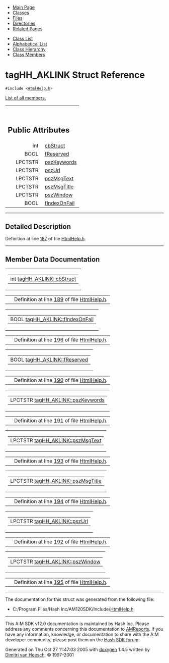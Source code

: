 <div class="tabs">

- [Main Page](index.md)
- <span id="current">[Classes](annotated.md)</span>
- [Files](files.md)
- [Directories](dirs.md)
- [Related Pages](pages.md)

</div>

<div class="tabs">

- [Class List](annotated.md)
- [Alphabetical List](classes.md)
- [Class Hierarchy](hierarchy.md)
- [Class Members](functions.md)

</div>

# tagHH_AKLINK Struct Reference

`#include <`<a href="HtmlHelp_8h-source.md" class="el"><code>HtmlHelp.h</code></a>`>`

[List of all members.](structtagHH__AKLINK-members.md)

<table data-border="0" data-cellpadding="0" data-cellspacing="0">
<colgroup>
<col style="width: 50%" />
<col style="width: 50%" />
</colgroup>
<tbody>
<tr>
<td></td>
<td></td>
</tr>
<tr>
<td colspan="2"><br />
&#10;<h2 id="public-attributes">Public Attributes</h2></td>
</tr>
<tr>
<td class="memItemLeft" style="text-align: right;" data-nowrap="" data-valign="top">int </td>
<td class="memItemRight" data-valign="bottom"><a href="structtagHH__AKLINK.md#64f7690baa7b6a065390f019141fab07" class="el">cbStruct</a></td>
</tr>
<tr>
<td class="memItemLeft" style="text-align: right;" data-nowrap="" data-valign="top">BOOL </td>
<td class="memItemRight" data-valign="bottom"><a href="structtagHH__AKLINK.md#3f60e1c0b9b60654d797281f74f42a97" class="el">fReserved</a></td>
</tr>
<tr>
<td class="memItemLeft" style="text-align: right;" data-nowrap="" data-valign="top">LPCTSTR </td>
<td class="memItemRight" data-valign="bottom"><a href="structtagHH__AKLINK.md#c53c55baa886f696a74b9a45edd37e61" class="el">pszKeywords</a></td>
</tr>
<tr>
<td class="memItemLeft" style="text-align: right;" data-nowrap="" data-valign="top">LPCTSTR </td>
<td class="memItemRight" data-valign="bottom"><a href="structtagHH__AKLINK.md#48cc550e37d7268f0c5c7e0efc2e6ce2" class="el">pszUrl</a></td>
</tr>
<tr>
<td class="memItemLeft" style="text-align: right;" data-nowrap="" data-valign="top">LPCTSTR </td>
<td class="memItemRight" data-valign="bottom"><a href="structtagHH__AKLINK.md#c3c539292bd21a93adff35720084e388" class="el">pszMsgText</a></td>
</tr>
<tr>
<td class="memItemLeft" style="text-align: right;" data-nowrap="" data-valign="top">LPCTSTR </td>
<td class="memItemRight" data-valign="bottom"><a href="structtagHH__AKLINK.md#07ae4dbf962eb11739f135ae0f05d510" class="el">pszMsgTitle</a></td>
</tr>
<tr>
<td class="memItemLeft" style="text-align: right;" data-nowrap="" data-valign="top">LPCTSTR </td>
<td class="memItemRight" data-valign="bottom"><a href="structtagHH__AKLINK.md#a55ae040797f47c9432c19dc2f601507" class="el">pszWindow</a></td>
</tr>
<tr>
<td class="memItemLeft" style="text-align: right;" data-nowrap="" data-valign="top">BOOL </td>
<td class="memItemRight" data-valign="bottom"><a href="structtagHH__AKLINK.md#551ef590279eab50179412c99bf6b7bd" class="el">fIndexOnFail</a></td>
</tr>
</tbody>
</table>

------------------------------------------------------------------------

<span id="_details"></span>

## Detailed Description

Definition at line <a href="HtmlHelp_8h-source.md#l00187" class="el">187</a> of file <a href="HtmlHelp_8h-source.md" class="el">HtmlHelp.h</a>.

------------------------------------------------------------------------

## Member Data Documentation

<span id="64f7690baa7b6a065390f019141fab07" class="anchor"></span>

<table class="mdTable" data-cellpadding="2" data-cellspacing="0">
<colgroup>
<col style="width: 100%" />
</colgroup>
<tbody>
<tr>
<td class="mdRow"><table data-cellpadding="0" data-cellspacing="0" data-border="0">
<tbody>
<tr>
<td class="md" data-nowrap="" data-valign="top">int <a href="structtagHH__AKLINK.md#64f7690baa7b6a065390f019141fab07" class="el">tagHH_AKLINK::cbStruct</a></td>
</tr>
</tbody>
</table></td>
</tr>
</tbody>
</table>

|  |  |
|----|----|
|   | Definition at line <a href="HtmlHelp_8h-source.md#l00189" class="el">189</a> of file <a href="HtmlHelp_8h-source.md" class="el">HtmlHelp.h</a>. |

<span id="551ef590279eab50179412c99bf6b7bd" class="anchor"></span>

<table class="mdTable" data-cellpadding="2" data-cellspacing="0">
<colgroup>
<col style="width: 100%" />
</colgroup>
<tbody>
<tr>
<td class="mdRow"><table data-cellpadding="0" data-cellspacing="0" data-border="0">
<tbody>
<tr>
<td class="md" data-nowrap="" data-valign="top">BOOL <a href="structtagHH__AKLINK.md#551ef590279eab50179412c99bf6b7bd" class="el">tagHH_AKLINK::fIndexOnFail</a></td>
</tr>
</tbody>
</table></td>
</tr>
</tbody>
</table>

|  |  |
|----|----|
|   | Definition at line <a href="HtmlHelp_8h-source.md#l00196" class="el">196</a> of file <a href="HtmlHelp_8h-source.md" class="el">HtmlHelp.h</a>. |

<span id="3f60e1c0b9b60654d797281f74f42a97" class="anchor"></span>

<table class="mdTable" data-cellpadding="2" data-cellspacing="0">
<colgroup>
<col style="width: 100%" />
</colgroup>
<tbody>
<tr>
<td class="mdRow"><table data-cellpadding="0" data-cellspacing="0" data-border="0">
<tbody>
<tr>
<td class="md" data-nowrap="" data-valign="top">BOOL <a href="structtagHH__AKLINK.md#3f60e1c0b9b60654d797281f74f42a97" class="el">tagHH_AKLINK::fReserved</a></td>
</tr>
</tbody>
</table></td>
</tr>
</tbody>
</table>

|  |  |
|----|----|
|   | Definition at line <a href="HtmlHelp_8h-source.md#l00190" class="el">190</a> of file <a href="HtmlHelp_8h-source.md" class="el">HtmlHelp.h</a>. |

<span id="c53c55baa886f696a74b9a45edd37e61" class="anchor"></span>

<table class="mdTable" data-cellpadding="2" data-cellspacing="0">
<colgroup>
<col style="width: 100%" />
</colgroup>
<tbody>
<tr>
<td class="mdRow"><table data-cellpadding="0" data-cellspacing="0" data-border="0">
<tbody>
<tr>
<td class="md" data-nowrap="" data-valign="top">LPCTSTR <a href="structtagHH__AKLINK.md#c53c55baa886f696a74b9a45edd37e61" class="el">tagHH_AKLINK::pszKeywords</a></td>
</tr>
</tbody>
</table></td>
</tr>
</tbody>
</table>

|  |  |
|----|----|
|   | Definition at line <a href="HtmlHelp_8h-source.md#l00191" class="el">191</a> of file <a href="HtmlHelp_8h-source.md" class="el">HtmlHelp.h</a>. |

<span id="c3c539292bd21a93adff35720084e388" class="anchor"></span>

<table class="mdTable" data-cellpadding="2" data-cellspacing="0">
<colgroup>
<col style="width: 100%" />
</colgroup>
<tbody>
<tr>
<td class="mdRow"><table data-cellpadding="0" data-cellspacing="0" data-border="0">
<tbody>
<tr>
<td class="md" data-nowrap="" data-valign="top">LPCTSTR <a href="structtagHH__AKLINK.md#c3c539292bd21a93adff35720084e388" class="el">tagHH_AKLINK::pszMsgText</a></td>
</tr>
</tbody>
</table></td>
</tr>
</tbody>
</table>

|  |  |
|----|----|
|   | Definition at line <a href="HtmlHelp_8h-source.md#l00193" class="el">193</a> of file <a href="HtmlHelp_8h-source.md" class="el">HtmlHelp.h</a>. |

<span id="07ae4dbf962eb11739f135ae0f05d510" class="anchor"></span>

<table class="mdTable" data-cellpadding="2" data-cellspacing="0">
<colgroup>
<col style="width: 100%" />
</colgroup>
<tbody>
<tr>
<td class="mdRow"><table data-cellpadding="0" data-cellspacing="0" data-border="0">
<tbody>
<tr>
<td class="md" data-nowrap="" data-valign="top">LPCTSTR <a href="structtagHH__AKLINK.md#07ae4dbf962eb11739f135ae0f05d510" class="el">tagHH_AKLINK::pszMsgTitle</a></td>
</tr>
</tbody>
</table></td>
</tr>
</tbody>
</table>

|  |  |
|----|----|
|   | Definition at line <a href="HtmlHelp_8h-source.md#l00194" class="el">194</a> of file <a href="HtmlHelp_8h-source.md" class="el">HtmlHelp.h</a>. |

<span id="48cc550e37d7268f0c5c7e0efc2e6ce2" class="anchor"></span>

<table class="mdTable" data-cellpadding="2" data-cellspacing="0">
<colgroup>
<col style="width: 100%" />
</colgroup>
<tbody>
<tr>
<td class="mdRow"><table data-cellpadding="0" data-cellspacing="0" data-border="0">
<tbody>
<tr>
<td class="md" data-nowrap="" data-valign="top">LPCTSTR <a href="structtagHH__AKLINK.md#48cc550e37d7268f0c5c7e0efc2e6ce2" class="el">tagHH_AKLINK::pszUrl</a></td>
</tr>
</tbody>
</table></td>
</tr>
</tbody>
</table>

|  |  |
|----|----|
|   | Definition at line <a href="HtmlHelp_8h-source.md#l00192" class="el">192</a> of file <a href="HtmlHelp_8h-source.md" class="el">HtmlHelp.h</a>. |

<span id="a55ae040797f47c9432c19dc2f601507" class="anchor"></span>

<table class="mdTable" data-cellpadding="2" data-cellspacing="0">
<colgroup>
<col style="width: 100%" />
</colgroup>
<tbody>
<tr>
<td class="mdRow"><table data-cellpadding="0" data-cellspacing="0" data-border="0">
<tbody>
<tr>
<td class="md" data-nowrap="" data-valign="top">LPCTSTR <a href="structtagHH__AKLINK.md#a55ae040797f47c9432c19dc2f601507" class="el">tagHH_AKLINK::pszWindow</a></td>
</tr>
</tbody>
</table></td>
</tr>
</tbody>
</table>

|  |  |
|----|----|
|   | Definition at line <a href="HtmlHelp_8h-source.md#l00195" class="el">195</a> of file <a href="HtmlHelp_8h-source.md" class="el">HtmlHelp.h</a>. |

------------------------------------------------------------------------

The documentation for this struct was generated from the following file:

- C:/Program Files/Hash Inc/AM120SDK/Include/<a href="HtmlHelp_8h-source.md" class="el">HtmlHelp.h</a>

------------------------------------------------------------------------

<span class="small">This A:M SDK v12.0 documentation is maintained by Hash Inc. Please address any comments concerning this documentation to [AMReports](http://www.hash.com/reports). If you have any information, knowledge, or documentation to share with the A:M developer community, please post them on the [Hash SDK forum](http://www.hash.com/forums/index.php?showforum=11).</span>

Generated on Thu Oct 27 11:47:03 2005 with [<span class="image placeholder" original-image-src="doxygen.png" original-image-title="" height="45" width="100" align="middle" border="0">doxygen</span>](http://www.doxygen.org/index.html) 1.4.5 written by [Dimitri van Heesch](mailto:dimitri@stack.nl), © 1997-2001
